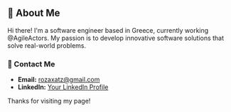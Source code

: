 ## 👋 About Me

Hi there! I'm a software engineer based in Greece, currently working @AgileActors. My passion is to develop innovative software solutions that solve real-world problems.

### 🤝 Contact Me

- **Email:** [rozaxatz@gmail.com](mailto:rozaxatz@gmail.com)
- **LinkedIn:** [Your LinkedIn Profile](https://www.linkedin.com/in/rozachatz/)
  

Thanks for visiting my page!
